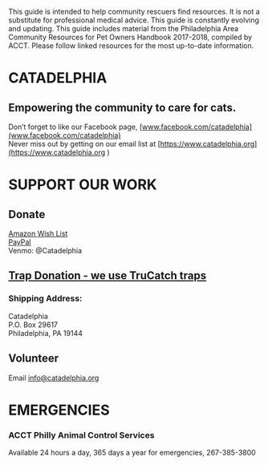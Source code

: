 This guide is intended to help community rescuers find resources. It is not a substitute for professional medical advice. This guide is constantly evolving and updating. This guide includes material from the Philadelphia Area Community Resources for Pet Owners Handbook 2017-2018, compiled by ACCT. Please follow linked resources for the most up-to-date information. 

# CATADELPHIA
## Empowering the community to care for cats.    
Don’t forget to like our Facebook page, [www.facebook.com/catadelphia](www.facebook.com/catadelphia)     
Never miss out by getting on our email list at [https://www.catadelphia.org](https://www.catadelphia.org    )

# SUPPORT OUR WORK
## Donate
[Amazon Wish List](http://a.co/aOnmBZk)    
[PayPal](https://www.paypal.me/catadelphia)    
Venmo: @Catadelphia    
 
## [Trap Donation - we use TruCatch traps](http://www.trucatchtraps.com/small-animal-traps/feral-cat-traps/30-ltd-light-duty)    
### Shipping Address:    
Catadelphia    
P.O. Box 29617    
Philadelphia, PA 19144    
 
## Volunteer
Email [info@catadelphia.org](mailto:info@catadelphia.org)

# EMERGENCIES
### ACCT Philly Animal Control Services
Available 24 hours a day, 365 days a year for emergencies, 267-385-3800

